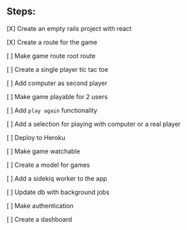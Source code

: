 ## Steps:

[X] Create an empty rails project with react

[X] Create a route for the game

[ ] Make game route root route

[ ] Create a single player tic tac toe

[ ] Add computer as second player

[ ] Make game playable for 2 users

[ ] Add `play again` functionality

[ ] Add a selection for playing with computer or a real player

[ ] Deploy to Heroku

[ ] Make game watchable

[ ] Create a model for games

[ ] Add a sidekiq worker to the app

[ ] Update db with background jobs

[ ] Make authentication

[ ] Create a dashboard
